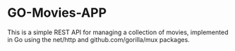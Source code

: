 # GO-Movies-APP
This is a simple REST API for managing a collection of movies, implemented in Go using the net/http and github.com/gorilla/mux packages. 
